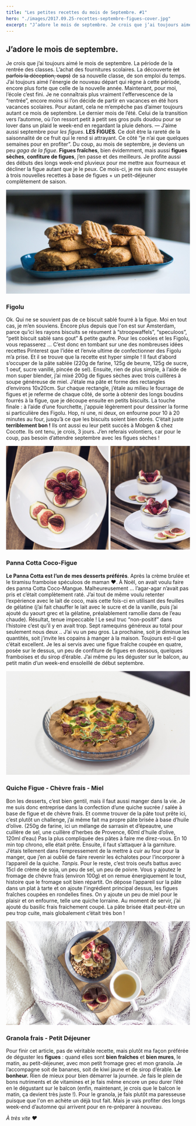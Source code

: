 ```yaml
---
title: "Les petites recettes du mois de Septembre. #1"
hero: "./images/2017.09.25-recettes-septembre-figues-cover.jpg"
excerpt: "J’adore le mois de septembre. Je crois que j’ai toujours aimé le mois de septembre. La période de la rentrée des classes. L’achat des fournitures scolaires. La découverte ~~(et parfois la déception, oups)~~ de sa nouvelle classe, de son emploi du temps. J’ai toujours aimé l'énergie de nouveau départ qui règne à cette période, encore"
---
```

## J’adore le mois de septembre.

Je crois que j’ai toujours aimé le mois de septembre. La période de la rentrée des classes. L’achat des fournitures scolaires. La découverte ~~(et parfois la déception, oups)~~ de sa nouvelle classe, de son emploi du temps. J’ai toujours aimé l'énergie de nouveau départ qui règne à cette période, encore plus forte que celle de la nouvelle année. Maintenant, pour moi, l’école c’est fini. Je ne connaîtrais plus vraiment l'effervescence de la “rentrée”, encore moins si l’on décide de partir en vacances en été hors vacances scolaires. Pour autant, cela ne m’empêche pas d’aimer toujours autant ce mois de septembre. Le dernier mois de l’été. Celui de la transition vers l’automne, où l’on ressort petit à petit ses gros pulls doudou pour se lover dans un plaid le week-end en regardant la pluie dehors.
—
J’aime aussi septembre pour _les figues_. **LES FIGUES**. Ce doit être la rareté de la saisonnalité de ce fruit qui le rend si attrayant. Ce côté “je n’ai que quelques semaines pour en profiter”. Du coup, au mois de septembre, je deviens un peu _gaga de la figue_. **Figues fraîches**, bien évidemment, mais aussi **figues sèches**, **confiture de figues**, j’en passe et des meilleurs. Je profite aussi des débuts des longs week-end pluvieux pour me mettre aux fourneaux et décliner la figue autant que je le peux. Ce mois-ci, je me suis donc essayée à trois nouvelles recettes à base de figues + un petit-déjeuner complètement de saison.

<img alt="Les figolus ❤️" src="./images/2017.09.25-recettes-septembre-figues-01.jpg">

### Figolu

Ok. Qui ne se souvient pas de ce biscuit sablé fourré à la figue. Moi en tout cas, je m’en souviens. Encore plus depuis que l'on est sur Amsterdam, parce qu’ici les rayons biscuits se résument à “stroopwaffels”, “speculoos”, “petit biscuit sablé sans gout” & petite gaufre. Pour les cookies et les Figolu, vous repasserez ... C’est donc en tombant sur une des nombreuses idées recettes Pinterest que l’idée et l’envie ultime de confectionner des Figolu m’a prise. Et il se trouve que la recette est hyper simple ! Il faut d’abord s’occuper de la pâte sablée (220g de farine, 125g de beurre, 125g de sucre, 1 oeuf, sucre vanillé, pincée de sel). Ensuite, rien de plus simple, à l’aide de mon super blender, j’ai mixé 200g de figues sèches avec trois cuillères à soupe généreuse de miel. J’étale ma pâte et forme des rectangles d’environs 10x20cm. Sur chaque rectangle, j’étale au milieu le fourrage de figues et je referme de chaque côté, de sorte à obtenir des longs boudins fourrés à la figue, que je découpe ensuite en petits biscuits. La touche finale : à l’aide d’une fourchette, j'appuie légèrement pour dessiner la forme si particulière des Figolu. Hop, ni une, ni deux, on enfourne pour 10 à 20 minutes au four, jusqu’à ce que les biscuits soient bien dorés. C’était juste **terriblement bon !** Ils ont aussi eu leur petit succès à Mobgen & chez Cocotte. Ils ont tenu, je crois, 3 jours. J’en referais volontiers, car pour le coup, pas besoin d’attendre septembre avec les figues sèches !

<img alt="Le Panna Cotta au lait de coco et figues fraîche" src="./images/2017.09.25-recettes-septembre-figues-02.jpg">

### Panna Cotta Coco-Figue

**Le Panna Cotta est l’un de mes desserts préférés**. Après la crème brulée et le tiramisu framboise spéculoos de maman ♥. À Noël, on avait voulu faire des panna Cotta Coco-Mangue. Malheureusement ... l’agar-agar n’avait pas pris et c’était complètement raté. J’ai tout de même voulu retenter l’expérience avec le lait de coco, mais cette fois-ci en utilisant des feuilles de gélatine (j’ai fait chauffer le lait avec le sucre et de la vanille, puis j’ai ajouté du yaourt grec et la gélatine, préalablement ramollie dans de l’eau chaude). Résultat, tenue impeccable ! Le seul truc “non-positif” dans l’histoire c’est qu’il y en avait trop. Sept ramequins généreux au total pour seulement nous deux .. J’ai vu un peu gros. La prochaine, soit je diminue les quantités, soit j’invite les copains à manger à la maison.
Toujours est-il que c’était excellent. Je les ai servis avec une figue fraîche coupée en quatre, posée sur le dessus, un peu de confiture de figues en dessous, quelques framboises et du sirop d’érable. J’ai même pu les déguster sur le balcon, au petit matin d’un week-end ensoleillé de début septembre.

<img alt="La quiche sucrée-salée" src="./images/2017.09.25-recettes-septembre-figues-03.jpg">

### Quiche Figue - Chèvre frais - Miel

Bon les desserts, c’est bien gentil, mais il faut aussi manger dans la vie. Je me suis donc entreprise dans la confection d’une quiche sucrée / salée à base de figue et de chèvre frais. Et comme trouver de la pâte tout prête ici, c’est plutôt un challenge, j’ai même fait ma propre pâte brisée à base d’huile d’olive. (250g de farine, ici un mélange de sarrasin et d’épeautre, une cuillère de sel, une cuillère d’herbes de Provence, 60ml d’huile d’olive, 120ml d’eau) Pas la plus compliquée des pâtes à faire me direz-vous. En 10 min top chrono, elle était prête.
Ensuite, il faut s’attaquer à la garniture. J’étais tellement dans l’empressement de la mettre à cuir au four pour la manger, que j’en ai oublié de faire revenir les échalotes pour l’incorporer à l’appareil de la quiche. _Tanpis._ Pour le reste, c’est trois oeufs battus avec 15cl de crème de soja, un peu de sel, un peu de poivre. Vous y ajoutez le fromage de chèvre frais (environ 100g) et on remue énergiquement le tout, histoire que le fromage soit bien répartit. On dépose l’appareil sur la pâte dans un plat à tarte et on ajoute l'ingrédient principal dessus, les figues fraîches coupées en rondelles fines. On y ajoute un peu de miel pour le plaisir et on enfourne, telle une quiche lorraine. Au moment de servir, j’ai ajouté du basilic frais fraichement coupé. La pâte brisée était peut-être un peu trop cuite, mais globalement c’était très bon !

<img alt="Le parfait petit-déjeuner" src="./images/2017.09.25-recettes-septembre-figues-04.jpg">

### Granola frais - Petit Déjeuner

Pour finir cet article, pas de véritable recette, mais plutôt ma façon préférée de déguster les **figues** : quand elles sont **bien fraîches** et **bien mures**, le matin, au petit-déjeuner, avec mon petit fromage grec et mon granola. Je l’accompagne soit de bananes, soit de kiwi jaune et de sirop d’érable. **Le bonheur.** Rien de mieux pour bien démarrer la journée. Je fais le plein de bons nutriments et de vitamines et je fais même encore un peu durer l’été en le dégustant sur le balcon (enfin, maintenant, je crois que le balcon le matin, ça devient très juste !). Pour le granola, je fais plutôt ma paresseuse puisque que l'on en achète un déjà tout fait. Mais je vais profiter des longs week-end d’automne qui arrivent pour en re-préparer à nouveau.

_À très vite ♥_

